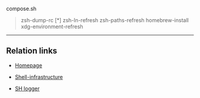 
compose.sh

> zsh-dump-rc [*]
> zsh-ln-refresh
> zsh-paths-refresh
> homebrew-install
> xdg-environment-refresh

---

## Relation links

* [Homepage](../../README.md)

* [Shell-infrastructure](../../docs/shell-infrastructure-munual.md)

* [SH logger](../../docs/dumbs/sh-logger-manual.md)
